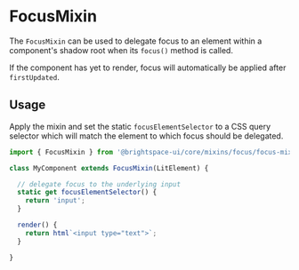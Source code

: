 # FocusMixin

The `FocusMixin` can be used to delegate focus to an element within a component's shadow root when its `focus()` method is called.

If the component has yet to render, focus will automatically be applied after `firstUpdated`.

## Usage

Apply the mixin and set the static `focusElementSelector` to a CSS query selector which will match the element to which focus should be delegated.

```js
import { FocusMixin } from '@brightspace-ui/core/mixins/focus/focus-mixin.js';

class MyComponent extends FocusMixin(LitElement) {

  // delegate focus to the underlying input
  static get focusElementSelector() {
    return 'input';
  }

  render() {
    return html`<input type="text">`;
  }

}
```
